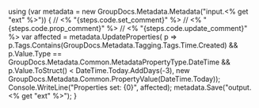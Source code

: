 using (var metadata = new GroupDocs.Metadata.Metadata("input.<% get "ext" %>"))
        {
            // <% "{steps.code.set_comment}" %>
            // <% "{steps.code.prop_comment}" %>
            // <% "{steps.code.update_comment}" %>
            var affected = metadata.UpdateProperties(
              p => p.Tags.Contains(GroupDocs.Metadata.Tagging.Tags.Time.Created) &&
              p.Value.Type == GroupDocs.Metadata.Common.MetadataPropertyType.DateTime &&
              p.Value.ToStruct() < DateTime.Today.AddDays(-3), new GroupDocs.Metadata.Common.PropertyValue(DateTime.Today));
            Console.WriteLine("Properties set: {0}", affected);
            metadata.Save("output.<% get "ext" %>");
        }